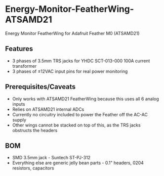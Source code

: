 # Energy-Monitor-FeatherWing-ATSAMD21
Energy Monitor FeatherWing for Adafruit Feather M0 (ATSAMD21)

## Features

* 3 phases of 3.5mm TRS jacks for YHDC SCT-013-000 100A current transformer
* 3 phases of ≤12VAC input pins for real power monitoring

## Prerequisites/Caveats

* Only works with ATSAMD21 FeatherWing because this uses all 6 analog inputs
* Relies on ATSAMD21 internal ADCs
* Currently no circuitry included to power the Feather off the AC-AC supply
* Other wings cannot be stacked on top of this, as the TRS jacks obstructs the headers

## BOM

* SMD 3.5mm jack - Suntech ST-PJ-312
* Everything else are generic jelly bean parts - 0.1" headers, 0204 resistors, capacitors
